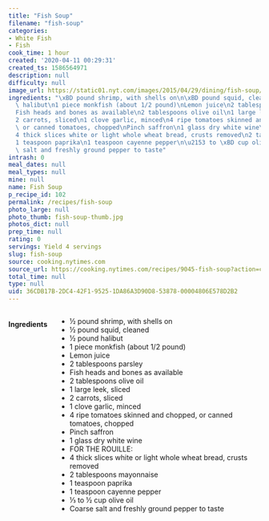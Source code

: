```yaml
---
title: "Fish Soup"
filename: "fish-soup"
categories:
- White Fish
- Fish
cook_time: 1 hour
created: '2020-04-11 00:29:31'
created_ts: 1586564971
description: null
difficulty: null
image_url: https://static01.nyt.com/images/2015/04/29/dining/fish-soup/fish-soup-articleLarge.jpg
ingredients: "\xBD pound shrimp, with shells on\n\xBD pound squid, cleaned\n\xBD pound\
  \ halibut\n1 piece monkfish (about 1/2 pound)\nLemon juice\n2 tablespoons parsley\n\
  Fish heads and bones as available\n2 tablespoons olive oil\n1 large leek, sliced\n\
  2 carrots, sliced\n1 clove garlic, minced\n4 ripe tomatoes skinned and chopped,\
  \ or canned tomatoes, chopped\nPinch saffron\n1 glass dry white wine\nFOR THE ROUILLE:\n\
  4 thick slices white or light whole wheat bread, crusts removed\n2 tablespoons mayonnaise\n\
  1 teaspoon paprika\n1 teaspoon cayenne pepper\n\u2153 to \xBD cup olive oil\nCoarse\
  \ salt and freshly ground pepper to taste"
intrash: 0
meal_dates: null
meal_types: null
mine: null
name: Fish Soup
p_recipe_id: 102
permalink: /recipes/fish-soup
photo_large: null
photo_thumb: fish-soup-thumb.jpg
photos_dict: null
prep_time: null
rating: 0
servings: Yield 4 servings
slug: fish-soup
source: cooking.nytimes.com
source_url: https://cooking.nytimes.com/recipes/9045-fish-soup?action=click&module=Global%20Search%20Recipe%20Card&pgType=search&rank=1
total_time: null
type: null
uid: 36CDB17B-2DC4-42F1-9525-1DA86A3D90D8-53878-00004806E578D2B2
---
```

<div class="large-8 medium-7 columns" id="writeup">	</div><!-- #writeup -->
</div><!-- #row-one -->
<div class="row" id="row-two">	<div class="medium-4 small-5 columns" id="ingredients"><h4>Ingredients</h4><div class="box box-ingredients content"><ul>
<li>½ pound shrimp, with shells on</li>
<li>½ pound squid, cleaned</li>
<li>½ pound halibut</li>
<li>1 piece monkfish (about 1/2 pound)</li>
<li>Lemon juice</li>
<li>2 tablespoons parsley</li>
<li>Fish heads and bones as available</li>
<li>2 tablespoons olive oil</li>
<li>1 large leek, sliced</li>
<li>2 carrots, sliced</li>
<li>1 clove garlic, minced</li>
<li>4 ripe tomatoes skinned and chopped, or canned tomatoes, chopped</li>
<li>Pinch saffron</li>
<li>1 glass dry white wine</li>
<li>FOR THE ROUILLE:</li>
<li>4 thick slices white or light whole wheat bread, crusts removed</li>
<li>2 tablespoons mayonnaise</li>
<li>1 teaspoon paprika</li>
<li>1 teaspoon cayenne pepper</li>
<li>⅓ to ½ cup olive oil</li>
<li>Coarse salt and freshly ground pepper to taste</li>
</ul>
</div>	</div>	<div class="medium-6 small-7 columns" id="directions">	</div>